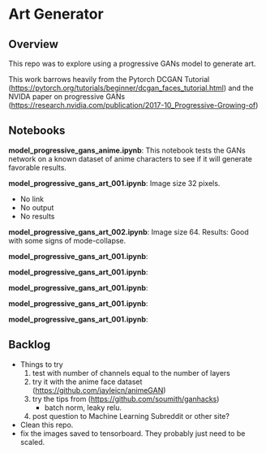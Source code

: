 # Art Generator

## Overview
This repo was to explore using a progressive GANs model to generate art.

This work barrows heavily from the Pytorch DCGAN Tutorial (https://pytorch.org/tutorials/beginner/dcgan_faces_tutorial.html) and the NVIDA paper on progressive GANs (https://research.nvidia.com/publication/2017-10_Progressive-Growing-of)

## Notebooks
**model_progressive_gans_anime.ipynb**: This notebook tests the GANs network on a known dataset of anime characters to see if it will generate favorable results. 

**model_progressive_gans_art_001.ipynb**: Image size 32 pixels.
* No link
* No output
* No results


**model_progressive_gans_art_002.ipynb**: Image size 64. Results: Good with some signs of mode-collapse.

**model_progressive_gans_art_001.ipynb**:

**model_progressive_gans_art_001.ipynb**:

**model_progressive_gans_art_001.ipynb**:

**model_progressive_gans_art_001.ipynb**:

**model_progressive_gans_art_001.ipynb**:

## Backlog
* Things to try
    1. test with number of channels equal to the number of layers
    2. try it with the anime face dataset (https://github.com/jayleicn/animeGAN)
    3. try the tips from (https://github.com/soumith/ganhacks)
        * batch norm, leaky relu.
    4. post question to Machine Learning Subreddit or other site?
* Clean this repo.
* fix the images saved to tensorboard. They probably just need to be scaled.



